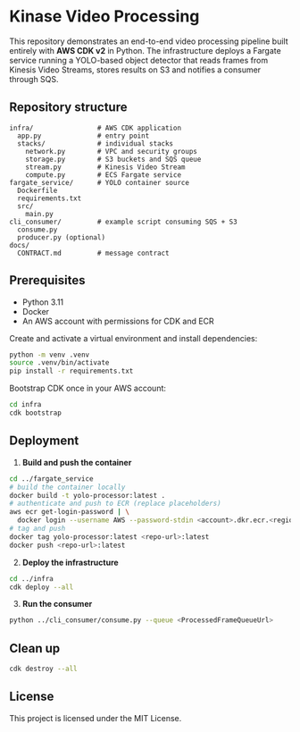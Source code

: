 # Kinase Video Processing

This repository demonstrates an end-to-end video processing pipeline built entirely with **AWS CDK v2** in Python. The infrastructure deploys a Fargate service running a YOLO-based object detector that reads frames from Kinesis Video Streams, stores results on S3 and notifies a consumer through SQS.

## Repository structure

```
infra/                # AWS CDK application
  app.py              # entry point
  stacks/             # individual stacks
    network.py        # VPC and security groups
    storage.py        # S3 buckets and SQS queue
    stream.py         # Kinesis Video Stream
    compute.py        # ECS Fargate service
fargate_service/      # YOLO container source
  Dockerfile
  requirements.txt
  src/
    main.py
cli_consumer/         # example script consuming SQS + S3
  consume.py
  producer.py (optional)
docs/
  CONTRACT.md         # message contract
```

## Prerequisites

- Python 3.11
- Docker
- An AWS account with permissions for CDK and ECR

Create and activate a virtual environment and install dependencies:

```bash
python -m venv .venv
source .venv/bin/activate
pip install -r requirements.txt
```

Bootstrap CDK once in your AWS account:

```bash
cd infra
cdk bootstrap
```

## Deployment

1. **Build and push the container**

```bash
cd ../fargate_service
# build the container locally
docker build -t yolo-processor:latest .
# authenticate and push to ECR (replace placeholders)
aws ecr get-login-password | \
  docker login --username AWS --password-stdin <account>.dkr.ecr.<region>.amazonaws.com
# tag and push
docker tag yolo-processor:latest <repo-url>:latest
docker push <repo-url>:latest
```

2. **Deploy the infrastructure**

```bash
cd ../infra
cdk deploy --all
```

3. **Run the consumer**

```bash
python ../cli_consumer/consume.py --queue <ProcessedFrameQueueUrl>
```

## Clean up

```bash
cdk destroy --all
```

## License

This project is licensed under the MIT License.
